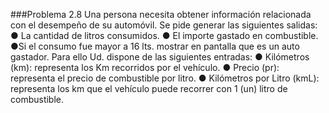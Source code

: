 ###Problema 2.8
Una persona necesita obtener información relacionada con el desempeño de su automóvil. Se pide generar las siguientes salidas:
● La cantidad de litros consumidos.
● El importe gastado en combustible.
●Si el consumo fue mayor a 16 lts. mostrar en pantalla que es un auto gastador.
Para ello Ud. dispone de las siguientes entradas:
● Kilómetros (km): representa los Km recorridos por el vehículo.
● Precio (pr): representa el precio de combustible por litro.
● Kilómetros por Litro (kmL): representa los km que el vehículo puede recorrer con 1 (un) litro de combustible.